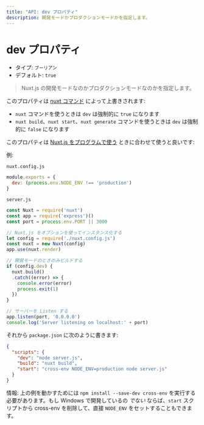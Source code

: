 ```yaml
---
title: "API: dev プロパティ"
description: 開発モードかプロダクションモードかを指定します。
---
```


<!-- title: "API: The dev Property" -->
<!-- description: Define the development or production mode. -->

<!-- # The dev Property -->

# dev プロパティ

<!-- - Type: `Boolean` -->
<!-- - Default: `true` -->

- タイプ: `ブーリアン`
- デフォルト: `true`

<!-- \> Define the development or production mode of nuxt.js -->

> Nuxt.js の開発モードなのかプロダクションモードなのかを指定します。

<!-- This property is overwritten by [nuxt commands](/guide/commands): -->

このプロパティは [nuxt コマンド](/guide/commands) によって上書きされます:

<!-- - `dev` is forced to `true` with `nuxt` -->
<!-- - `dev` is force to `false` with `nuxt build`, `nuxt start` and `nuxt generate` -->

- `nuxt` コマンドを使うときは `dev` は強制的に `true` になります
- `nuxt build`、`nuxt start`、`nuxt generate` コマンドを使うときは `dev` は強制的に `false` になります

<!-- This property should be used when using [nuxt.js programmatically](/api/nuxt): -->

このプロパティは [Nuxt.js をプログラムで使う](/api/nuxt) ときに合わせて使うと良いです:

<!-- Example: -->

例:

`nuxt.config.js`

```js
module.exports = {
  dev: (process.env.NODE_ENV !== 'production')
}
```

`server.js`

<!-- ```js -->
<!-- const Nuxt = require('nuxt') -->
<!-- const app = require('express')() -->
<!-- const port = process.env.PORT || 3000 -->

<!-- // We instantiate Nuxt.js with the options -->
<!-- let config = require('./nuxt.config.js') -->
<!-- const nuxt = new Nuxt(config) -->
<!-- app.use(nuxt.render) -->

<!-- // Build only in dev mode -->
<!-- if (config.dev) { -->
<!--   nuxt.build() -->
<!--   .catch((error) => { -->
<!--     console.error(error) -->
<!--     process.exit(1) -->
<!--   }) -->
<!-- } -->

<!-- // Listen the server -->
<!-- app.listen(port, '0.0.0.0') -->
<!-- console.log('Server listening on localhost:' + port) -->
<!-- ``` -->

```js
const Nuxt = require('nuxt')
const app = require('express')()
const port = process.env.PORT || 3000

// Nuxt.js をオプションを使ってインスタンス化する
let config = require('./nuxt.config.js')
const nuxt = new Nuxt(config)
app.use(nuxt.render)

// 開発モードのときのみビルドする
if (config.dev) {
  nuxt.build()
  .catch((error) => {
    console.error(error)
    process.exit(1)
  })
}

// サーバーを Listen する
app.listen(port, '0.0.0.0')
console.log('Server listening on localhost:' + port)
```

<!-- Then in your `package.json`: -->

それから `package.json` に次のように書きます:

```json
{
  "scripts": {
    "dev": "node server.js",
    "build": "nuxt build",
    "start": "cross-env NODE_ENV=production node server.js"
  }
}
```

<!-- Note: You'll need to run `npm install --save-dev cross-env` for the above example to work. If you're *not* developing on Windows you can leave cross-env out of your `start` script and set `NODE_ENV` directly. -->

情報: 上の例を動かすためには `npm install --save-dev cross-env` を実行する必要があります。もし Windows で開発しているの *でない* ならば、`start` スクリプトから cross-env を削除して、直接 `NODE_ENV` をセットすることもできます。
